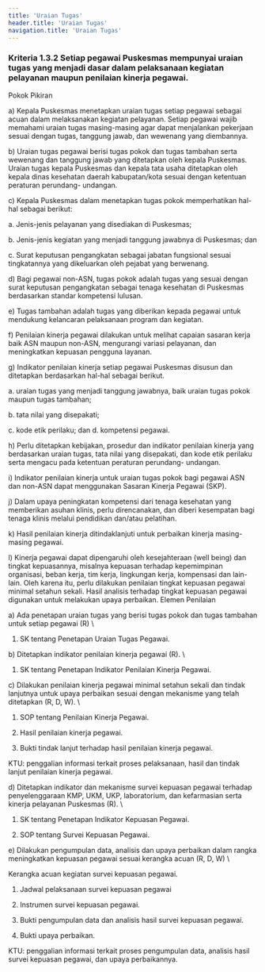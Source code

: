 ```yaml
---
title: 'Uraian Tugas'
header.title: 'Uraian Tugas'
navigation.title: 'Uraian Tugas'
---
```


### Kriteria 1.3.2 Setiap pegawai Puskesmas mempunyai uraian tugas yang menjadi dasar dalam pelaksanaan kegiatan pelayanan maupun penilaian kinerja pegawai. 

Pokok Pikiran 

a) Kepala Puskesmas menetapkan uraian tugas setiap pegawai sebagai acuan dalam melaksanakan kegiatan pelayanan. Setiap pegawai wajib memahami uraian tugas masing-masing agar dapat menjalankan pekerjaan sesuai dengan tugas, tanggung jawab, dan wewenang yang diembannya. 

b) Uraian tugas pegawai berisi tugas pokok dan tugas tambahan serta wewenang dan tanggung jawab yang ditetapkan oleh kepala Puskesmas. Uraian  tugas kepala Puskesmas dan kepala tata usaha ditetapkan oleh kepala dinas kesehatan daerah kabupatan/kota sesuai dengan ketentuan peraturan perundang- undangan. 

c) Kepala Puskesmas dalam menetapkan tugas pokok memperhatikan hal-hal sebagai berikut: 

a. Jenis-jenis pelayanan yang disediakan di Puskesmas; 

b. Jenis-jenis kegiatan yang menjadi tanggung jawabnya di Puskesmas; dan 

c. Surat keputusan pengangkatan sebagai jabatan fungsional sesuai tingkatannya yang dikeluarkan oleh pejabat yang berwenang. 

d) Bagi pegawai non-ASN, tugas pokok adalah tugas yang sesuai dengan surat keputusan pengangkatan sebagai tenaga kesehatan di Puskesmas berdasarkan standar kompetensi lulusan. 

e) Tugas tambahan adalah tugas yang diberikan kepada pegawai untuk mendukung kelancaran pelaksanaan program dan kegiatan. 

f) Penilaian kinerja pegawai dilakukan untuk melihat capaian sasaran kerja baik ASN maupun non-ASN, mengurangi variasi pelayanan, dan meningkatkan kepuasan pengguna layanan. 

g) Indikator penilaian kinerja setiap pegawai Puskesmas disusun dan ditetapkan berdasarkan hal-hal sebagai berikut. 

a. uraian tugas yang menjadi tanggung jawabnya, baik  uraian tugas pokok maupun tugas  tambahan; 

b. tata nilai yang disepakati; 

c. kode etik perilaku; dan 
d. kompetensi pegawai. 

h) Perlu ditetapkan kebijakan, prosedur dan indikator penilaian kinerja yang berdasarkan uraian tugas, tata nilai yang disepakati, dan kode etik perilaku serta mengacu pada ketentuan peraturan perundang- undangan. 

i) Indikator penilaian kinerja untuk uraian tugas pokok bagi pegawai ASN dan non-ASN dapat menggunakan Sasaran Kinerja Pegawai (SKP). 

j) Dalam upaya peningkatan kompetensi dari tenaga kesehatan yang memberikan asuhan klinis, perlu direncanakan, dan diberi kesempatan bagi tenaga klinis melalui pendidikan dan/atau pelatihan. 

k) Hasil penilaian kinerja ditindaklanjuti untuk perbaikan kinerja masing-masing pegawai. 

l) Kinerja pegawai dapat dipengaruhi oleh kesejahteraan (well being) dan tingkat kepuasannya, misalnya kepuasan terhadap kepemimpinan organisasi, beban kerja, tim kerja, lingkungan kerja, kompensasi dan lain-lain. Oleh karena itu, perlu dilakukan penilaian tingkat kepuasan pegawai minimal setahun sekali. Hasil analisis terhadap tingkat kepuasan pegawai digunakan untuk melakukan upaya perbaikan. 
Elemen Penilaian 




 a) Ada penetapan uraian tugas yang berisi tugas pokok dan tugas tambahan untuk setiap pegawai (R)  \




1. SK tentang Penetapan Uraian Tugas Pegawai. 




 b) Ditetapkan indikator penilaian kinerja pegawai (R).  \




1. SK tentang Penetapan Indikator Penilaian Kinerja Pegawai. 




 c) Dilakukan penilaian kinerja pegawai minimal setahun sekali dan tindak lanjutnya untuk upaya perbaikan sesuai dengan mekanisme yang telah ditetapkan (R, D, W).  \




1. SOP tentang Penilaian Kinerja Pegawai. 
1. Hasil penilaian kinerja pegawai. 

2. Bukti tindak lanjut terhadap hasil penilaian kinerja pegawai. 
 
KTU: penggalian informasi terkait proses pelaksanaan, hasil dan tindak lanjut penilaian kinerja pegawai. 




 d) Ditetapkan indikator dan mekanisme survei kepuasan pegawai terhadap penyelenggaraan KMP, UKM, UKP, laboratorium, dan kefarmasian serta kinerja pelayanan Puskesmas (R). \




1) SK tentang Penetapan Indikator Kepuasan Pegawai. 

2) SOP tentang Survei Kepuasan Pegawai. 




 e) Dilakukan pengumpulan data, analisis dan upaya perbaikan dalam rangka meningkatkan kepuasan pegawai sesuai kerangka acuan (R, D, W)  \




Kerangka acuan kegiatan survei kepuasan pegawai. 
1. Jadwal pelaksanaan survei kepuasan pegawai 

2. Instrumen survei kepuasan pegawai. 

3. Bukti pengumpulan data dan analisis hasil survei kepuasan pegawai. 

4. Bukti upaya perbaikan. 
 
KTU: penggalian informasi terkait proses pengumpulan data, analisis hasil survei kepuasan pegawai, dan upaya perbaikannya. 
 



